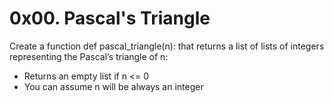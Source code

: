# 0x00. Pascal's Triangle
Create a function def pascal_triangle(n): that returns a list of lists of integers representing the Pascal’s triangle of n:

- Returns an empty list if n <= 0
- You can assume n will be always an integer